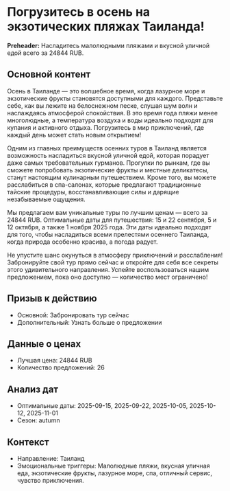 # Погрузитесь в осень на экзотических пляжах Таиланда!

**Preheader:** Насладитесь малолюдными пляжами и вкусной уличной едой всего за 24844 RUB.

## Основной контент

Осень в Таиланде — это волшебное время, когда лазурное море и экзотические фрукты становятся доступными для каждого. Представьте себе, как вы лежите на белоснежном песке, слушая шум волн и наслаждаясь атмосферой спокойствия. В это время года пляжи менее многолюдные, а температура воздуха и воды идеально подходят для купания и активного отдыха. Погрузитесь в мир приключений, где каждый день может стать новым открытием!

Одним из главных преимуществ осенних туров в Таиланд является возможность насладиться вкусной уличной едой, которая порадует даже самых требовательных гурманов. Прогулки по рынкам, где вы сможете попробовать экзотические фрукты и местные деликатесы, станут настоящим кулинарным путешествием. Кроме того, вы можете расслабиться в спа-салонах, которые предлагают традиционные тайские процедуры, восстанавливающие силы и дарящие незабываемые ощущения.

Мы предлагаем вам уникальные туры по лучшим ценам — всего за 24844 RUB. Оптимальные даты для путешествия: 15 и 22 сентября, 5 и 12 октября, а также 1 ноября 2025 года. Эти даты идеально подходят для того, чтобы насладиться всеми прелестями осеннего Таиланда, когда природа особенно красива, а погода радует.

Не упустите шанс окунуться в атмосферу приключений и расслабления! Забронируйте свой тур прямо сейчас и откройте для себя все секреты этого удивительного направления. Успейте воспользоваться нашим предложением, пока оно доступно — количество мест ограничено!

## Призыв к действию

- Основной: Забронировать тур сейчас
- Дополнительный: Узнать больше о предложении

## Данные о ценах

- Лучшая цена: 24844 RUB
- Количество предложений: 26

## Анализ дат

- Оптимальные даты: 2025-09-15, 2025-09-22, 2025-10-05, 2025-10-12, 2025-11-01
- Сезон: autumn

## Контекст

- Направление: Таиланд
- Эмоциональные триггеры: Малолюдные пляжи, вкусная уличная еда, экзотические фрукты, лазурное море, спа, отличный сервис, чувство приключения.

